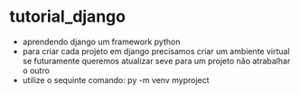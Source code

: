 # tutorial_django

- aprendendo django um framework python 
- para criar cada projeto em django precisamos criar um ambiente virtual se futuramente queremos atualizar seve para um projeto
não atrabalhar o outro 
- utilize o sequinte comando: py -m venv myproject
